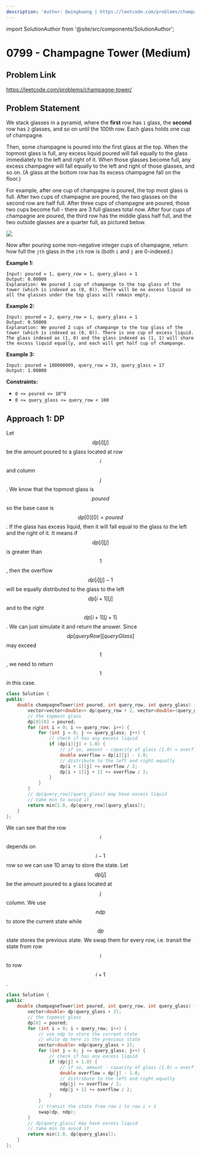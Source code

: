 ```yaml
---
description: 'Author: @wingkwong | https://leetcode.com/problems/champagne-tower/'
---
```


import SolutionAuthor from '@site/src/components/SolutionAuthor';

# 0799 - Champagne Tower (Medium)

## Problem Link

https://leetcode.com/problems/champagne-tower/

## Problem Statement

We stack glasses in a pyramid, where the **first** row has `1` glass, the **second** row has `2` glasses, and so on until the 100th row.  Each glass holds one cup of champagne.

Then, some champagne is poured into the first glass at the top.  When the topmost glass is full, any excess liquid poured will fall equally to the glass immediately to the left and right of it.  When those glasses become full, any excess champagne will fall equally to the left and right of those glasses, and so on.  (A glass at the bottom row has its excess champagne fall on the floor.)

For example, after one cup of champagne is poured, the top most glass is full.  After two cups of champagne are poured, the two glasses on the second row are half full.  After three cups of champagne are poured, those two cups become full - there are 3 full glasses total now.  After four cups of champagne are poured, the third row has the middle glass half full, and the two outside glasses are a quarter full, as pictured below.

![](https://s3-lc-upload.s3.amazonaws.com/uploads/2018/03/09/tower.png)

Now after pouring some non-negative integer cups of champagne, return how full the `jth` glass in the `ith` row is (both `i` and `j` are 0-indexed.)

**Example 1:**

```
Input: poured = 1, query_row = 1, query_glass = 1
Output: 0.00000
Explanation: We poured 1 cup of champange to the top glass of the tower (which is indexed as (0, 0)). There will be no excess liquid so all the glasses under the top glass will remain empty.
```

**Example 2:**

```
Input: poured = 2, query_row = 1, query_glass = 1
Output: 0.50000
Explanation: We poured 2 cups of champange to the top glass of the tower (which is indexed as (0, 0)). There is one cup of excess liquid. The glass indexed as (1, 0) and the glass indexed as (1, 1) will share the excess liquid equally, and each will get half cup of champange.
```

**Example 3:**

```
Input: poured = 100000009, query_row = 33, query_glass = 17
Output: 1.00000
```

**Constraints:**

* `0 <= poured <= 10^9`
* `0 <= query_glass <= query_row < 100`

## Approach 1: DP

Let $$dp[i][j]$$ be the amount poured to a glass located at row $$i$$ and column $$j$$. We know that the topmost glass is $$poured$$ so the base case is $$dp[0][0] = poured$$. If the glass has excess liquid, then it will fall equal to the glass to the left and the right of it. It means if $$dp[i][j]$$ is greater than $$1$$, then the overflow $$dp[i][j] - 1$$will be equally distributed to the glass to the left $$dp[i + 1][j]$$ and to the right $$dp[i + 1][j + 1]$$. We can just simulate it and return the answer. Since $$dp[queryRow][queryGlass]$$ may exceed $$1$$, we need to return $$1$$in this case.

<SolutionAuthor name="@wingkwong"/>

```cpp
class Solution {
public:
    double champagneTower(int poured, int query_row, int query_glass) {
        vector<vector<double>> dp(query_row + 2, vector<double>(query_glass + 2));
        // the topmost glass
        dp[0][0] = poured;
        for (int i = 0; i <= query_row; i++) {
            for (int j = 0; j <= query_glass; j++) {
                // check if has any excess liquid
                if (dp[i][j] > 1.0) {
                    // if so, amount - capacity of glass (1.0) = overflow
                    double overflow = dp[i][j] - 1.0;
                    // distribute to the left and right equally
                    dp[i + 1][j] += overflow / 2;
                    dp[i + 1][j + 1] += overflow / 2;
                }
            }
        }
        // dp[query_row][query_glass] may have excess liquid
        // take min to avoid it 
        return min(1.0, dp[query_row][query_glass]);
    }
};
```

We can see that the row $$i$$ depends on $$i - 1$$ row so we can use 1D array to store the state. Let $$dp[j]$$ be the amount poured to a glass located at $$j$$ column. We use $$ndp$$ to store the current state while $$dp$$ state stores the previous state. We swap them for every row, i.e. transit the state from row $$i$$ to row $$i + 1$$.

<SolutionAuthor name="@wingkwong"/>

```cpp
class Solution {
public:
    double champagneTower(int poured, int query_row, int query_glass) {
        vector<double> dp(query_glass + 2);
        // the topmost glass
        dp[0] = poured;
        for (int i = 0; i < query_row; i++) {
            // use ndp to store the current state
            // while dp here is the previous state
            vector<double> ndp(query_glass + 2);
            for (int j = 0; j <= query_glass; j++) {
                // check if has any excess liquid
                if (dp[j] > 1.0) {
                    // if so, amount - capacity of glass (1.0) = overflow
                    double overflow = dp[j] - 1.0;
                    // distribute to the left and right equally
                    ndp[j] += overflow / 2;
                    ndp[j + 1] += overflow / 2;
                }
            }
            // transit the state from row i to row i + 1
            swap(dp, ndp);
        }
        // dp[query_glass] may have excess liquid
        // take min to avoid it
        return min(1.0, dp[query_glass]);
    }
};
```
